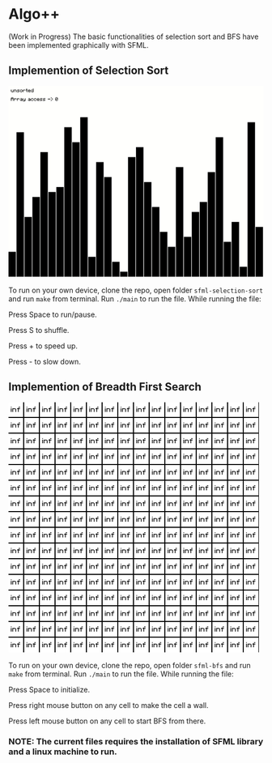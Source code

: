 # Algo++
(Work in Progress)
The basic functionalities of selection sort and BFS have been implemented graphically with SFML. 

## Implemention of Selection Sort
![Selection Sort](Demo/Selection-Sort-Demo.gif)

To run on your own device, clone the repo, open folder `sfml-selection-sort` and run `make` from terminal. Run `./main` to run the file. While running the file: 

Press Space to run/pause.

Press S to shuffle.

Press + to speed up.

Press - to slow down.

## Implemention of Breadth First Search
![Breadth First Search](Demo/BFS-Demo.gif)

To run on your own device, clone the repo, open folder `sfml-bfs` and run `make` from terminal. Run `./main` to run the file. While running the file: 

Press Space to initialize.

Press right mouse button on any cell to make the cell a wall.

Press left mouse button on any cell to start BFS from there.

### NOTE: The current files requires the installation of SFML library and a linux machine to run.

